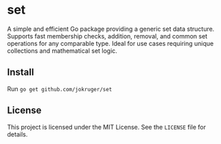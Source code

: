 # set

A simple and efficient Go package providing a generic set data structure. Supports fast membership checks, addition, removal, and common set operations for any comparable type. Ideal for use cases requiring unique collections and mathematical set logic.

## Install

Run `go get github.com/jokruger/set`

## License

This project is licensed under the MIT License. See the `LICENSE` file for details.
